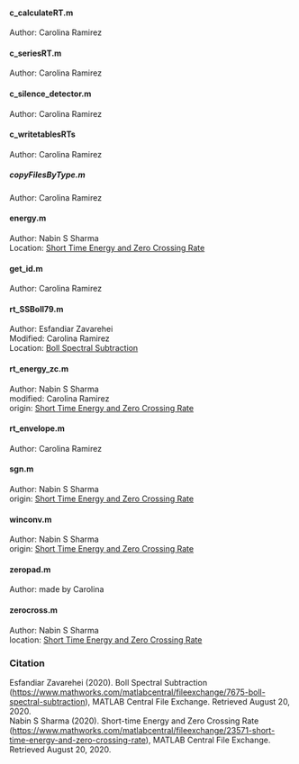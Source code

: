 #### c_calculateRT.m  
Author: Carolina Ramirez
  
#### c_seriesRT.m  
Author: Carolina Ramirez

#### c_silence_detector.m  
Author: Carolina Ramirez

#### c_writetablesRTs  
Author: Carolina Ramirez

##### copyFilesByType.m  
Author: Carolina Ramirez

#### energy.m  
Author: Nabin S Sharma  
Location: [Short Time Energy and Zero Crossing Rate](https://www.mathworks.com/matlabcentral/fileexchange/23571-short-time-energy-and-zero-crossing-rate)

#### get_id.m  
Author: Carolina Ramirez

#### rt_SSBoll79.m  
Author: Esfandiar Zavarehei  
Modified: Carolina Ramirez  
Location: [Boll Spectral Subtraction](https://www.mathworks.com/matlabcentral/fileexchange/7675-boll-spectral-subtraction)

#### rt_energy_zc.m  
Author: Nabin S Sharma  
modified: Carolina Ramirez  
origin: [Short Time Energy and Zero Crossing Rate](https://www.mathworks.com/matlabcentral/fileexchange/23571-short-time-energy-and-zero-crossing-rate)  

#### rt_envelope.m  
Author: Carolina Ramirez

#### sgn.m  
Author: Nabin S Sharma  
origin: [Short Time Energy and Zero Crossing Rate](https://www.mathworks.com/matlabcentral/fileexchange/23571-short-time-energy-and-zero-crossing-rate)

#### winconv.m  
Author: Nabin S Sharma  
origin: [Short Time Energy and Zero Crossing Rate](https://www.mathworks.com/matlabcentral/fileexchange/23571-short-time-energy-and-zero-crossing-rate)

#### zeropad.m  
Author: made by Carolina

#### zerocross.m  
Author: Nabin S Sharma  
location: [Short Time Energy and Zero Crossing Rate](https://www.mathworks.com/matlabcentral/fileexchange/23571-short-time-energy-and-zero-crossing-rate)  

### Citation  
Esfandiar Zavarehei (2020). Boll Spectral Subtraction (https://www.mathworks.com/matlabcentral/fileexchange/7675-boll-spectral-subtraction), MATLAB Central File Exchange. Retrieved August 20, 2020.   
Nabin S Sharma (2020). Short-time Energy and Zero Crossing Rate (https://www.mathworks.com/matlabcentral/fileexchange/23571-short-time-energy-and-zero-crossing-rate), MATLAB Central File Exchange. Retrieved August 20, 2020.  
